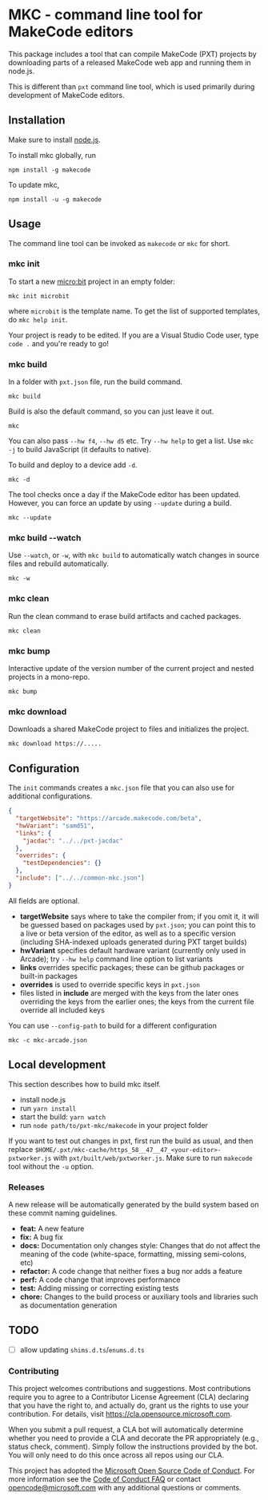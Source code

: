 # MKC - command line tool for MakeCode editors

This package includes a tool that can compile MakeCode (PXT) projects by
downloading parts of a released MakeCode web app and running them in node.js.

This is different than `pxt` command line tool, which is used primarily during
development of MakeCode editors.

## Installation

Make sure to install [node.js](https://nodejs.org/).

To install mkc globally, run

```
npm install -g makecode
```

To update mkc,

```
npm install -u -g makecode
```

## Usage

The command line tool can be invoked as ``makecode`` or ``mkc`` for short.

### mkc init

To start a new [micro:bit](https://makecode.microbit.org) project in an empty folder:

```
mkc init microbit
```

where `microbit` is the template name. To get the list of supported templates, do `mkc help init`.

Your project is ready to be edited. If you are a Visual Studio Code user, type `code .` and you're ready to go!

### mkc build

In a folder with `pxt.json` file, run the build command.

```
mkc build
```

Build is also the default command, so you can just leave it out.

```
mkc
```

You can also pass `--hw f4`, `--hw d5` etc. Try `--hw help` to get a list.
Use `mkc -j` to build JavaScript (it defaults to native).

To build and deploy to a device add `-d`.

```
mkc -d
```

The tool checks once a day if the MakeCode editor has been updated. However, you can force an update by using ``--update``
during a build.

```
mkc --update
```

### mkc build --watch

Use ``--watch``, or ``-w``, with ``mkc build`` to automatically watch changes in source files and rebuild automatically.

```
mkc -w
```

### mkc clean

Run the clean command to erase build artifacts and cached packages.

```
mkc clean
```

### mkc bump

Interactive update of the version number of the current project 
and nested projects in a mono-repo.

```
mkc bump
```

### mkc download

Downloads a shared MakeCode project to files and initializes the project.

```
mkc download https://.....
```

## Configuration

The `init` commands creates a `mkc.json` file that you can also use for additional configurations.

```json
{
  "targetWebsite": "https://arcade.makecode.com/beta",
  "hwVariant": "samd51",
  "links": {
    "jacdac": "../../pxt-jacdac"
  },
  "overrides": {
    "testDependencies": {}
  },
  "include": ["../../common-mkc.json"]
}
```

All fields are optional.

- **targetWebsite** says where to take the compiler from; if you omit it, it will be guessed based on packages used by `pxt.json`;
  you can point this to a live or beta version of the editor, as well as to a specific version (including SHA-indexed uploads
  generated during PXT target builds)
- **hwVariant** specifies default hardware variant (currently only used in Arcade); try `--hw help` command line option to list variants
- **links** overrides specific packages; these can be github packages or built-in packages
- **overrides** is used to override specific keys in `pxt.json`
- files listed in **include** are merged with the keys from the later ones overriding the keys from the earlier ones;
  the keys from the current file override all included keys

You can use `--config-path` to build for a different configuration 

```
mkc -c mkc-arcade.json
```

## Local development

This section describes how to build mkc itself.

- install node.js
- run `yarn install`
- start the build: `yarn watch`
- run `node path/to/pxt-mkc/makecode` in your project folder

If you want to test out changes in pxt, first run the build as usual, and then replace
`$HOME/.pxt/mkc-cache/https_58__47__47_<your-editor>-pxtworker.js`
with `pxt/built/web/pxtworker.js`.
Make sure to run `makecode` tool without the `-u` option.

### Releases

A new release will be automatically generated by the build system based on these
commit naming guidelines.

- **feat:** A new feature
- **fix:** A bug fix
- **docs:** Documentation only changes
  style: Changes that do not affect the meaning of the code (white-space, formatting, missing semi-colons, etc)
- **refactor:** A code change that neither fixes a bug nor adds a feature
- **perf:** A code change that improves performance
- **test:** Adding missing or correcting existing tests
- **chore:** Changes to the build process or auxiliary tools and libraries such as documentation generation

## TODO

- [ ] allow updating `shims.d.ts`/`enums.d.ts`

### Contributing

This project welcomes contributions and suggestions. Most contributions require you to agree to a
Contributor License Agreement (CLA) declaring that you have the right to, and actually do, grant us
the rights to use your contribution. For details, visit https://cla.opensource.microsoft.com.

When you submit a pull request, a CLA bot will automatically determine whether you need to provide
a CLA and decorate the PR appropriately (e.g., status check, comment). Simply follow the instructions
provided by the bot. You will only need to do this once across all repos using our CLA.

This project has adopted the [Microsoft Open Source Code of Conduct](https://opensource.microsoft.com/codeofconduct/).
For more information see the [Code of Conduct FAQ](https://opensource.microsoft.com/codeofconduct/faq/) or
contact [opencode@microsoft.com](mailto:opencode@microsoft.com) with any additional questions or comments.
